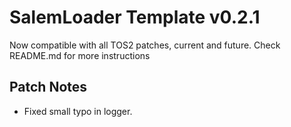 # SalemLoader Template v0.2.1
Now compatible with all TOS2 patches, current and future. Check README.md for more instructions

## Patch Notes
- Fixed small typo in logger.